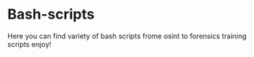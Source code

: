 # Bash-scripts
Here you can find variety of bash scripts frome osint to forensics training scripts enjoy!
